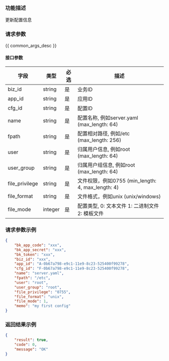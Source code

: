 ### 功能描述

更新配置信息

### 请求参数

{{ common_args_desc }}

#### 接口参数

| 字段           |  类型      | 必选   |  描述      |
|----------------|------------|--------|------------|
| biz_id         |  string    | 是     | 业务ID     |
| app_id         |  string    | 是     | 应用ID     |
| cfg_id         |  string    | 是     | 配置ID     |
| name           |  string    | 是     | 配置名称, 例如server.yaml (max_length: 64) |
| fpath          |  string    | 是     | 配置相对路径, 例如/etc (max_length: 256) |
| user           |  string    | 是     | 归属用户信息, 例如root (max_length: 64) |
| user_group     |  string    | 是     | 归属用户组信息, 例如root (max_length: 64) |
| file_privilege |  string    | 是     | 文件权限，例如0755 (min_length: 4, max_length: 4) |
| file_format    |  string    | 是     | 文件格式，例如unix (unix/windows)|
| file_mode      |  integer   | 是     | 配置类型, 0: 文本文件  1: 二进制文件  2: 模板文件 |

### 请求参数示例

```json
{
    "bk_app_code": "xxx",
    "bk_app_secret": "xxx",
    "bk_token": "xxx",
    "biz_id": "xxx",
    "app_id": "A-0b67a798-e9c1-11e9-8c23-525400f99278",
    "cfg_id": "F-0b67a798-e9c1-11e9-8c23-525400f99278",
    "name": "server.yaml",
    "fpath": "/etc",
    "user": "root",
    "user_group": "root",
    "file_privilege": "0755",
    "file_format": "unix",
    "file_mode": 1,
    "memo": "my first config"
}
```

### 返回结果示例

```json
{
    "result": true,
    "code": 0,
    "message": "OK"
}
```
